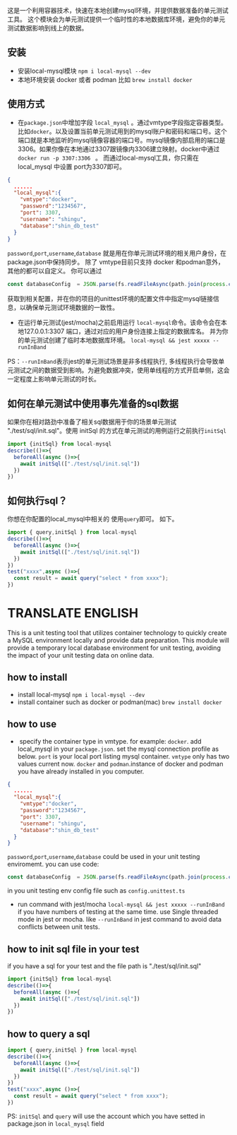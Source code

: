 这是一个利用容器技术，快速在本地创建mysql环境，并提供数据准备的单元测试工具。
这个模块会为单元测试提供一个临时性的本地数据库环境，避免你的单元测试数据影响到线上的数据。

## 安装
+ 安装local-mysql模块
``npm i local-mysql --dev``
+ 本地环境安装 docker 或者 podman 比如
`brew install docker`
## 使用方式
+ 在`package.json`中增加字段 `local_mysql` 。通过vmtype字段指定容器类型。比如`docker`。以及设置当前单元测试用到的mysql账户和密码和端口号。这个端口就是本地监听的mysql镜像容器的端口号。mysql镜像内部启用的端口是3306。如果你像在本地通过3307跟镜像内3306建立映射。docker中通过`docker run -p 3307:3306 ` 。
而通过local-mysql工具，你只需在local_mysql 中设置 port为3307即可。
```json
{
  ......
  "local_mysql":{
    "vmtype":"docker",
    "password":"1234567",
    "port": 3307,
    "username": "shingu",
    "database":"shin_db_test"
  }
}
```
`password`,`port`,`username`,`database` 就是用在你单元测试环境的相关用户身份，在package.json中保持同步。
除了 vmtype目前只支持 docker 和podman意外，其他的都可以自定义。
你可以通过
```javascript
const databaseConfig  = JSON.parse(fs.readFileAsync(path.join(process.cwd(),'./package')))['local_mysql']。
```
获取到相关配置，并在你的项目的unittest环境的配置文件中指定mysql链接信息，以确保单元测试环境数据的一致性。
+ 在运行单元测试(jest/mocha)之前启用运行 `local-mysql`命令。该命令会在本地127.0.0.1:3307 端口，通过对应的用户身份连接上指定的数据库名。 并为你的单元测试创建了临时本地数据库环境。
`
local-mysql && jest xxxxx --runInBand
`

PS：`--runInBand`表示jest的单元测试场景是非多线程执行, 多线程执行会导致单元测试之间的数据受到影响。为避免数据冲突，使用单线程的方式开启单侧，这会一定程度上影响单元测试的时长。
## 如何在单元测试中使用事先准备的sql数据
 如果你在相对路劲中准备了相关sql数据用于你的场景单元测试 "./test/sql/init.sql"。使用 initSql 的方式在单元测试的用例运行之前执行`initSql`
```javascript
import {initSql} from local-mysql
describe(()=>{
  beforeAll(async ()=>{
    await initSql(["./test/sql/init.sql"])
  })
})

```
## 如何执行sql？
你想在你配置的local_mysql中相关的
使用`query`即可。
如下。
```js
import { query,initSql } from local-mysql
describe(()=>{
  beforeAll(async ()=>{
    await initSql(["./test/sql/init.sql"])
  })
})
test("xxxx",async ()=>{
  const result = await query("select * from xxxx");
})

```


# TRANSLATE ENGLISH



This is a unit testing tool that utilizes container technology to quickly create a MySQL environment locally and provide data preparation.
This module will provide a temporary local database environment for unit testing, avoiding the impact of your unit testing data on online data.

## how to install
+ install local-mysql
``npm i local-mysql --dev``
+ install container such as docker or podman(mac)
`brew install docker`
## how to use
+  specify the container type in vmtype. for example: `docker`.
add local_mysql in your `package.json`. set the mysql connection profile as below. 
`port` is your local port listing mysql container.
`vmtype` only has two values current now. `docker` and `podman`.instance of docker and podman you have already installed in you computer. 

```json
{
  ......
  "local_mysql":{
    "vmtype":"docker",
    "password":"1234567",
    "port": 3307,
    "username": "shingu",
    "database":"shin_db_test"
  }
}
```
`password`,`port`,`username`,`database` could be used in your unit testing enviromemt.
you can use code:
```javascript
const databaseConfig  = JSON.parse(fs.readFileAsync(path.join(process.cwd(),'./package')))['local_mysql']。
```
in you unit testing env config file such as `config.unittest.ts` 

+ run command with jest/mocha
`
local-mysql && jest xxxxx --runInBand
`
if you have numbers of testing at the same time. use Single threaded mode in jest or mocha.
like `--runInBand` in jest command to avoid data conflicts between unit tests.
## how to init sql file in your test
 if you have a sql for your test and the file path is "./test/sql/init.sql"
```js
import {initSql} from local-mysql
describe(()=>{
  beforeAll(async ()=>{
    await initSql(["./test/sql/init.sql"])
  })
})

```
## how to query a sql
```js
import { query,initSql } from local-mysql
describe(()=>{
  beforeAll(async ()=>{
    await initSql(["./test/sql/init.sql"])
  })
})
test("xxxx",async ()=>{
  const result = await query("select * from xxxx");
})

```
PS: `initSql` and `query` will use the account which you have setted in package.json in `local_mysql` field